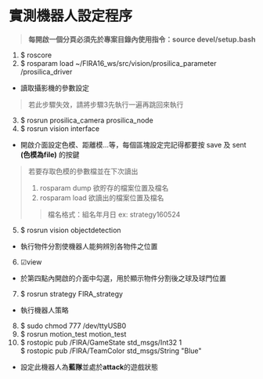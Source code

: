 # 實測機器人設定程序
> <b>每開啟一個分頁必須先於專案目錄內使用指令：source devel/setup.bash</b>

1. $ roscore
2. $ rosparam load ~/FIRA16_ws/src/vision/prosilica_parameter /prosilica_driver
  * 讀取攝影機的參數設定
  
  > 若此步驟失效，請將步驟3先執行一遍再跳回來執行
3. $ rosrun prosilica_camera prosilica_node
4. $ rosrun vision interface
  * 開啟介面設定色模、距離模...等，每個區塊設定完記得都要按 save 及 sent <b>(色模為file)</b> 的按鍵

> 若要存取色模的參數檔並在下次讀出<br>
> 1. rosparam dump 欲貯存的檔案位置及檔名<br>
> 2. rosparam load 欲讀出的檔案位置及檔名<br>
>> 檔名格式：組名年月日 ex: strategy160524

5. $ rosrun vision objectdetection
  * 執行物件分割使機器人能夠辨別各物件之位置
6. ☑view
  * 於第四點內開啟的介面中勾選，用於顯示物件分割後之球及球門位置
7. $ rosrun strategy FIRA_strategy
  * 執行機器人策略
8. $ sudo chmod 777 /dev/ttyUSB0
9. $ rosrun motion_test motion_test
10. $ rostopic pub /FIRA/GameState std_msgs/Int32 1<br>
    $ rostopic pub /FIRA/TeamColor std_msgs/String "Blue"
  * 設定此機器人為<b>藍隊</b>並處於<b>attack</b>的遊戲狀態
